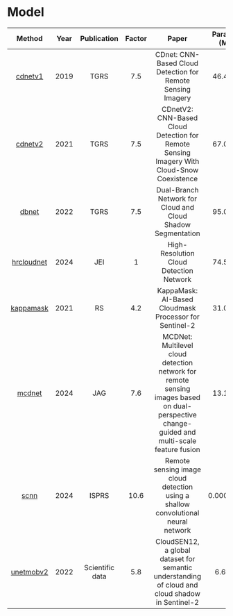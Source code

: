 # Model

|             **Method**             | **Year** | **Publication** | **Factor** |                                                                  **Paper**                                                                  | **Params (M)** | **MACs (G)** |
|:----------------------------------:|:--------:|:---------------:|:----------:|:-------------------------------------------------------------------------------------------------------------------------------------------:|:--------------:|:------------:|
|    [cdnetv1](cdnetv1/README.md)    |   2019   |       TGRS      |     7.5    |                                         CDnet: CNN-Based Cloud Detection for Remote Sensing Imagery                                         |     46.487     |    65.747    |
|    [cdnetv2](cdnetv2/README.md)    |   2021   |       TGRS      |     7.5    |                          CDnetV2: CNN-Based Cloud Detection for Remote Sensing Imagery With Cloud-Snow Coexistence                          |     67.083     |     18.4     |
|      [dbnet](dbnet/README.md)      |   2022   |       TGRS      |     7.5    |                                         Dual-Branch Network for Cloud and Cloud Shadow Segmentation                                         |     95.064     |    28.474    |
| [hrcloudnet](hrcloudnet/README.md) |   2024   |       JEI       |      1     |                                                   High-Resolution Cloud Detection Network                                                   |     74.537     |    50.833    |
|  [kappamask](kappamask/README.md)  |   2021   |        RS       |     4.2    |                                            KappaMask: AI-Based Cloudmask Processor for Sentinel-2                                           |     31.033     |    54.697    |
|     [mcdnet](mcdnet/README.md)     |   2024   |       JAG       |     7.6    | MCDNet: Multilevel cloud detection network for remote sensing images based on dual-perspective change-guided and multi-scale feature fusion |     13.109     |    14.547    |
|       [scnn](scnn/README.md)       |   2024   |      ISPRS      |    10.6    |                              Remote sensing image cloud detection using a shallow convolutional neural network                              |    0.000424    |    0.02333   |
|  [unetmobv2](unetmobv2/README.md)  |   2022   | Scientific data |     5.8    |                       CloudSEN12, a global dataset for semantic understanding of cloud and cloud shadow in Sentinel-2                       |      6.629     |     3.406    |
